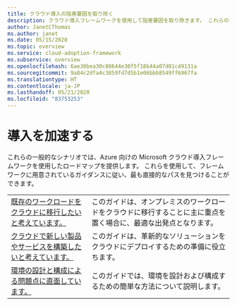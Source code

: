 ```yaml
---
title: クラウド導入の阻害要因を取り除く
description: クラウド導入フレームワークを使用して阻害要因を取り除きます。 これらのシナリオでは、クラウド導入フレームワークを使用したロードマップを提供します。
author: JanetCThomas
ms.author: janet
ms.date: 05/15/2020
ms.topic: overview
ms.service: cloud-adoption-framework
ms.subservice: overview
ms.openlocfilehash: 6ae30bea30c80644e30f5f18b44a07d01c49131a
ms.sourcegitcommit: 9a84c2dfa4c3859fd7d5b1e06bbb8549ff6967fa
ms.translationtype: HT
ms.contentlocale: ja-JP
ms.lasthandoff: 05/21/2020
ms.locfileid: "83753253"
---
```

# <a name="accelerate-adoption"></a>導入を加速する

これらの一般的なシナリオでは、Azure 向けの Microsoft クラウド導入フレームワークを使用したロードマップを提供します。 これらを使用して、フレームワークに用意されているガイダンスに従い、最も直接的なパスを見つけることができます。

|                                                                                     |                                                                                                                                |
|-------------------------------------------------------------------------------------|--------------------------------------------------------------------------------------------------------------------------------|
| [既存のワークロードをクラウドに移行したいと考えています。](./migrate.md)                   | このガイドは、オンプレミスのワークロードをクラウドに移行することに主に重点を置く場合に、最適な出発点となります。 |
| [クラウドで新しい製品やサービスを構築したいと考えています。](./innovate.md)             | このガイドは、革新的なソリューションをクラウドにデプロイするための準備に役立ちます。                                       |
| [環境の設計と構成による問題点に直面しています。](./design-and-configuration.md) | このガイドでは、環境を設計および構成するための簡単な方法について説明します。                                           |
